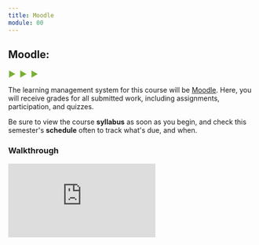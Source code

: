 ```yaml
---
title: Moodle
module: 00
---
```


## Moodle:
<span style="color: #79AF33; font-size: medium; font-weight: bold">▶ &nbsp;▶  &nbsp;▶</span>

The learning management system for this course will be [Moodle](https://moodle.umt.edu/). Here, you will receive grades for all submitted work, including assignments, participation, and quizzes.

Be sure to view the course **syllabus** as soon as you begin, and check this semester's **schedule** often to track what's due, and when.


### Walkthrough

<div class="embed-responsive embed-responsive-16by9"><iframe class="embed-responsive-item" src="https://player.vimeo.com/video/203341647?color=1CCDCA&title=0&byline=0&portrait=0" frameborder="0" allowfullscreen></iframe></div>
